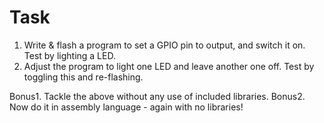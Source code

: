 # Task

1. Write & flash a program to set a GPIO pin to output, and switch it on. Test by lighting a LED.
2. Adjust the program to light one LED and leave another one off. Test by toggling this and re-flashing.

Bonus1. Tackle the above without any use of included libraries.
Bonus2. Now do it in assembly language - again with no libraries!
